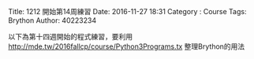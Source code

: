 Title: 1212 開始第14周練習
Date: 2016-11-27 18:31
Category : Course
Tags: Brython
Author: 40223234

以下為第十四週開始的程式練習，要利用<a herf="http://mde.tw/2016fallcp/course/Python3Programs.txt">http://mde.tw/2016fallcp/course/Python3Programs.tx</a> 整理Brython的用法

<!-- PELICAN_END_SUMMARY -->

<!-- 導入 Brython 標準程式庫 -->

<script type="text/javascript" 
    src="https://cdn.rawgit.com/brython-dev/brython/master/www/src/brython_dist.js">
</script>

<!-- 啟動 Brython -->
<script>
window.onload=function(){
brython(1);
}           
</script>

<!-- 以下實際利用  Brython 畫圖 -->
<div id="ex1"></div>
<script type="text/python3">
from browser import document as doc
container = doc['ex1']

container <= "W14 練習"

</script>